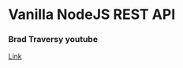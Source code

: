 # Vanilla NodeJS REST API

### Brad Traversy youtube

[Link](https://www.youtube.com/watch?v=_1xa8Bsho6A)
